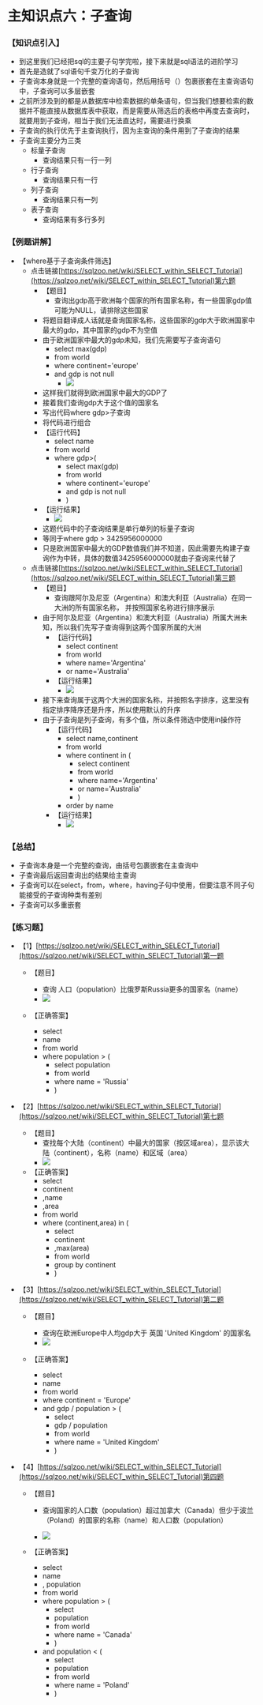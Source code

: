 # 主知识点六：子查询

### 【知识点引入】  

-   到这里我们已经把sql的主要子句学完啦，接下来就是sql语法的进阶学习  
-   首先是造就了sql语句千变万化的子查询  
-   子查询本身就是一个完整的查询语句，然后用括号（）包裹嵌套在主查询语句中，子查询可以多层嵌套  
-   之前所涉及到的都是从数据库中检索数据的单条语句，但当我们想要检索的数据并不能直接从数据库表中获取，而是需要从筛选后的表格中再度去查询时，就要用到子查询，相当于我们无法直达时，需要进行换乘  
-   子查询的执行优先于主查询执行，因为主查询的条件用到了子查询的结果  
-   子查询主要分为三类  
	-   标量子查询  
		-   查询结果只有一行一列  
	-   行子查询  
		-   查询结果只有一行  
	-   列子查询  
		-   查询结果只有一列  
	-   表子查询  
		-   查询结果有多行多列  
### 【例题讲解】  
-   【where基于子查询条件筛选】  
	-   点击链接[https://sqlzoo.net/wiki/SELECT_within_SELECT_Tutorial](https://sqlzoo.net/wiki/SELECT_within_SELECT_Tutorial)第六题  
		-   【题目】  
			-   查询出gdp高于欧洲每个国家的所有国家名称，有一些国家gdp值可能为NULL，请排除这些国家  
		-   将题目翻译成人话就是查询国家名称，这些国家的gdp大于欧洲国家中最大的gdp，其中国家的gdp不为空值  
		-   由于欧洲国家中最大的gdp未知，我们先需要写子查询语句  
			-   select max(gdp)  
			-   from world  
			-   where continent='europe'  
			-   and gdp is not null  
				-   ![](https://api2.mubu.com/v3/document_image/95a8b5cb-942a-42b0-b0a8-1b6377db3649-9404487.jpg)  
		-   这样我们就得到欧洲国家中最大的GDP了  
		-   接着我们查询gdp大于这个值的国家名  
		-   写出代码where gdp>子查询  
		-   将代码进行组合  
		-   【运行代码】  
			-   select name  
			-   from world  
			-   where gdp>(  
				-   select max(gdp)  
				-   from world  
				-   where continent='europe'  
				-   and gdp is not null  
				-   )  
		-   【运行结果】  
			-   ![](https://api2.mubu.com/v3/document_image/e57b4b64-eb21-40af-a48f-5d8c1d091a98-9404487.jpg)  
		-   这题代码中的子查询结果是单行单列的标量子查询  
		-   等同于where gdp > 3425956000000  
		-   只是欧洲国家中最大的GDP数值我们并不知道，因此需要先构建子查询作为中转，具体的数值3425956000000就由子查询来代替了  
	-   点击链接[https://sqlzoo.net/wiki/SELECT_within_SELECT_Tutorial](https://sqlzoo.net/wiki/SELECT_within_SELECT_Tutorial)第三题  
		-   【题目】  
			-   查询跟阿尔及尼亚（Argentina）和澳大利亚（Australia）在同一大洲的所有国家名称， 并按照国家名称进行排序展示  
		-   由于阿尔及尼亚（Argentina）和澳大利亚（Australia）所属大洲未知，所以我们先写子查询得到这两个国家所属的大洲  
			-   【运行代码】  
				-   select continent  
				-   from world  
				-   where name='Argentina'  
				-   or name='Australia'  
			-   【运行结果】  
				-   ![](https://api2.mubu.com/v3/document_image/9a435c06-eb56-4288-bdb2-f35e1f9cb41d-9404487.jpg)  
		-   接下来查询属于这两个大洲的国家名称，并按照名字排序，这里没有指定排序降序还是升序，所以使用默认的升序  
		-   由于子查询是列子查询，有多个值，所以条件筛选中使用in操作符  
			-   【运行代码】  
				-   select name,continent  
				-   from world  
				-   where continent in (  
					-   select continent  
					-   from world  
					-   where name='Argentina'  
					-   or name='Australia'  
					-   )  
				-   order by name  
			-   【运行结果】  
				-   ![](https://api2.mubu.com/v3/document_image/d23dfb87-df22-4b38-9589-74711ba7eefd-9404487.jpg)  


### 【总结】  

-   子查询本身是一个完整的查询，由括号包裹嵌套在主查询中  
-   子查询最后返回查询出的结果给主查询  
-   子查询可以在select，from，where，having子句中使用，但要注意不同子句能接受的子查询种类有差别  
-   子查询可以多重嵌套  


### 【练习题】  

-   【1】[https://sqlzoo.net/wiki/SELECT_within_SELECT_Tutorial](https://sqlzoo.net/wiki/SELECT_within_SELECT_Tutorial)第一题  
	-   【题目】  
		-   查询 人口（population）比俄罗斯Russia更多的国家名（name）  
		-   ![](https://api2.mubu.com/v3/document_image/dd159e8c-6881-4466-8cf9-4a10ad46f308-9404487.jpg)  


	-   【正确答案】  

		-   select  
		-   name  
		-   from world  
		-   where population > (  
			-   select population  
			-   from world  
			-   where name = 'Russia' 
			-   )  
-   【2】[https://sqlzoo.net/wiki/SELECT_within_SELECT_Tutorial](https://sqlzoo.net/wiki/SELECT_within_SELECT_Tutorial)第七题  
	-   【题目】  
		-   查找每个大陆（continent）中最大的国家（按区域area），显示该大陆（continent），名称（name）和区域（area）  
		-   ![](https://api2.mubu.com/v3/document_image/17c28813-90c0-42da-976a-abfd2689d96f-9404487.jpg)  
	-   【正确答案】  
		-   select  
		-   continent  
		-   ,name  
		-   ,area  
		-   from world  
		-   where (continent,area) in (  
			-   select  
			-   continent  
			-   ,max(area)  
			-   from world  
			-   group by continent  
			-   )  


-   【3】[https://sqlzoo.net/wiki/SELECT_within_SELECT_Tutorial](https://sqlzoo.net/wiki/SELECT_within_SELECT_Tutorial)第二题  
	-   【题目】  
		-   查询在欧洲Europe中人均gdp大于 英国 'United Kingdom' 的国家名  
		-   ![](https://api2.mubu.com/v3/document_image/d17bc604-4439-47c1-a28e-0ba40bb4b5b5-9404487.jpg)  


	-   【正确答案】  
		-   select  
		-   name  
		-   from world  
		-   where continent = 'Europe'  
		-   and gdp / population > (  
			-   select  
			-   gdp / population 
			-   from world  
			-   where name = 'United Kingdom'  
			-   )  


-   【4】[https://sqlzoo.net/wiki/SELECT_within_SELECT_Tutorial](https://sqlzoo.net/wiki/SELECT_within_SELECT_Tutorial)第四题  

	-   【题目】  
		-   查询国家的人口数（population）超过加拿大（Canada）但少于波兰（Poland）的国家的名称（name）和人口数（population）  


		-   ![](https://api2.mubu.com/v3/document_image/df95c910-086c-415a-8ba2-29ac9e0374d1-9404487.jpg)  


	-   【正确答案】  
		-   select  
		-   name  
		-   , population  
		-   from world  
		-   where population > (  
			-   select  
			-   population  
			-   from world  
			-   where name = 'Canada'  
			-   )  
		-   and population < (  
			-   select  
			-   population  
			-   from world  
			-   where name = 'Poland'  
			-   )